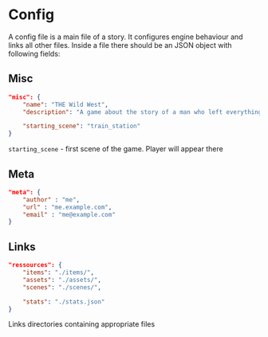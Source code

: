 # Config

A config file is a main file of a story. It configures engine behaviour and links all other files. Inside a file there should be an JSON object with following fields:

## Misc

```json
"misc": {
    "name": "THE Wild West",
    "description": "A game about the story of a man who left everything to find an adventure",

    "starting_scene": "train_station"
}
```

`starting_scene` - first scene of the game. Player will appear there

## Meta

```json
"meta": {
    "author" : "me",
    "url" : "me.example.com",
    "email" : "me@example.com"
}
```

## Links

```json
"ressources": {
    "items": "./items/",
    "assets": "./assets/",
    "scenes": "./scenes/",

    "stats": "./stats.json"
}
```

Links directories containing appropriate files
